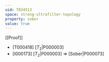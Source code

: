 ```yaml
---
uid: T024513
space: strong-ultrafilter-topology
property: sober
value: true
---
```

[[Proof]]

* [T000418] [$T_2$|P000003]
* [I000173] [$T_2$|P000003] => [Sober|P000073]

